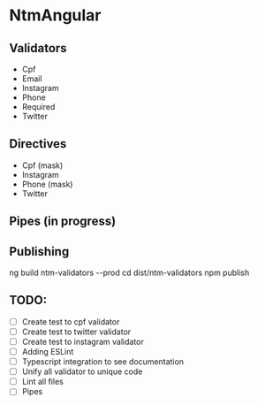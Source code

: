 # NtmAngular

## Validators

- Cpf
- Email
- Instagram
- Phone
- Required
- Twitter

## Directives

- Cpf (mask)
- Instagram
- Phone (mask)
- Twitter

## Pipes (in progress)

## Publishing

ng build ntm-validators --prod
cd dist/ntm-validators
npm publish

## TODO:

- [ ] Create test to cpf validator
- [ ] Create test to twitter validator
- [ ] Create test to instagram validator
- [ ] Adding ESLint
- [ ] Typescript integration to see documentation
- [ ] Unify all validator to unique code
- [ ] Lint all files
- [ ] Pipes
